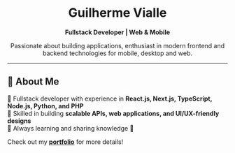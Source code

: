<h1 align="center">Guilherme Vialle</h1>
<p align="center">
  <b>Fullstack Developer | Web & Mobile </b>
</p>

<p align="center">
  Passionate about building applications, enthusiast in modern frontend and backend technologies for mobile, desktop and web.
</p>

---

## 🚀 About Me

🔹 Fullstack developer with experience in **React.js, Next.js, TypeScript, Node.js, Python, and PHP**  
🔹 Skilled in building **scalable APIs, web applications, and UI/UX-friendly designs**  
🔹 Always learning and sharing knowledge 🚀  

Check out my **[portfolio](https://guivialle.vercel.app/)** for more details!

